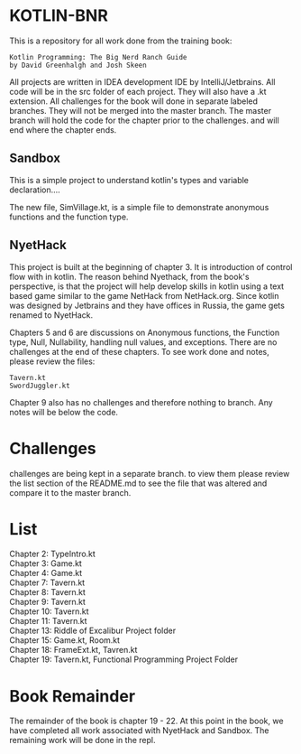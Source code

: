 # KOTLIN-BNR

This is a repository for all work done from the training book:

	Kotlin Programming: The Big Nerd Ranch Guide 
	by David Greenhalgh and Josh Skeen

All projects are written in IDEA development IDE by IntelliJ/Jetbrains.
All code will be in the src folder of each project. They will also have a .kt extension.
All challenges for the book will done in separate labeled branches. They will not be merged into the master branch. 
The master branch will hold the code for the chapter prior to the
challenges. and will end where the chapter ends.

## Sandbox

This is a simple project to understand kotlin's types and variable declaration....

The new file, SimVillage.kt, is a simple file to demonstrate anonymous functions and the function type.

## NyetHack

This project is built at the beginning of chapter 3. It is introduction of control flow with in kotlin.
The reason behind Nyethack, from the book's perspective, is that the project will help develop skills in kotlin
using a text based game similar to the game NetHack from NetHack.org. Since kotlin was designed by Jetbrains and
they have offices in Russia, the game gets renamed to NyetHack.

Chapters 5 and 6 are discussions on Anonymous functions, the Function type, Null, Nullability, handling null values, 
and exceptions. There are no challenges at the end of these chapters. To see work done and notes, please review the files: 

	Tavern.kt
	SwordJuggler.kt

Chapter 9 also has no challenges and therefore nothing to branch. Any notes will be below the code.

# Challenges

challenges are being kept in a separate branch. to view them please review the list section
of the README.md to see the file that was altered and compare it to the master branch.

# List

Chapter 2: TypeIntro.kt  
Chapter 3: Game.kt  
Chapter 4: Game.kt  
Chapter 7: Tavern.kt  
Chapter 8: Tavern.kt  
Chapter 9: Tavern.kt  
Chapter 10: Tavern.kt  
Chapter 11: Tavern.kt  
Chapter 13: Riddle of Excalibur Project folder  
Chapter 15: Game.kt, Room.kt  
Chapter 18: FrameExt.kt, Tavren.kt   
Chapter 19: Tavern.kt, Functional Programming Project Folder

# Book Remainder

The remainder of the book is chapter 19 - 22.  At this point in the book, we have completed
all work associated with NyetHack and Sandbox. The remaining work will be done in the repl.